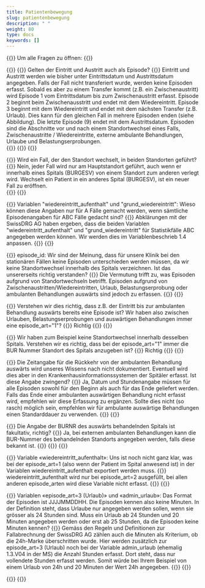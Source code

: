 ```yaml
---
title: Patientenbewegung 
slug: patientenbewegung
description: " "
weight: 80
type: docs
keywords: []
---
```


{{<faqBlock>}}
Um alle Fragen zu öffnen: {{<collapsibleGroupCommand groupId="patientenbewegung">}}

{{<numberedList>}}
{{<listItem>}}
Gelten der Eintritt und Austritt auch als Episode?
{{<collapsibleBlock groupId="patientenbewegung">}}
Eintritt und Austritt werden wie bisher unter Eintrittsdatum und Austrittsdatum angegeben. Falls der Fall nicht transferiert wurde, werden keine Episoden erfasst. Sobald es aber zu einem Transfer kommt (z.B. ein Zwischenaustritt) wird Episode 1 vom Eintrittsdatum bis zum Zwischenaustritt erfasst. Episode 2 beginnt beim Zwischenausstritt und endet mit dem Wiedereintritt. Episode 3 beginnt mit dem Wiedereintritt und endet mit dem nächsten Transfer (z.B. Urlaub). Dies kann für den gleichen Fall in mehrere Episoden enden (siehe Abbildung). Die letzte Episode (9) endet mit dem Austrittsdatum. Episoden sind die Abschnitte vor und nach einem Standortwechsel eines Falls, Zwischenaustritte / Wiedereintritte, externe ambulante Behandlungen, Urlaube und Belastungserprobungen.  
{{<insertImage image="Image3.jpg" class="edge max-w-90">}}
{{</collapsibleBlock>}}
{{</listItem>}}

{{<listItem>}}
Wird ein Fall, der den Standort wechselt, in beiden Standorten geführt?
{{<collapsibleBlock groupId="patientenbewegung">}}
Nein, jeder Fall wird nur am Hauptstandort geführt, auch wenn er innerhalb eines Spitals (BURGESV) von einem Standort zum anderen verlegt wird. Wechselt ein Patient in ein anderes Spital (BURGESV), ist ein neuer Fall zu eröffnen.  
{{</collapsibleBlock>}}
{{</listItem>}}

{{<listItem>}}
Variablen "wiedereintritt_aufenthalt" und "grund_wiedereintritt": Wieso können diese Angaben nur für A Fälle gemacht werden, wenn sämtliche Episodenangaben für ABC Fälle gedacht sind?
{{<collapsibleBlock groupId="patientenbewegung">}}
Abklärungen mit der SwissDRG AG haben ergeben, dass die beiden Variablen "wiedereintritt_aufenthalt" und "grund_wiedereintritt" für Statistikfälle ABC angegeben werden können. Wir werden dies im Variablenbeschrieb 1.4 anpassen.
{{</collapsibleBlock>}}
{{</listItem>}}

{{<listItem>}}
episode_id: Wir sind der Meinung, dass für unsere Klinik bei den stationären Fällen keine Episoden unterschieden werden müssen, da wir keine Standortwechsel innerhalb des Spitals verzeichnen. Ist das unsererseits richtig verstanden?
{{<collapsibleBlock groupId="patientenbewegung">}}
Die Vermutung trifft zu, was Episoden aufgrund von Standortwechseln betrifft. Episoden aufgrund von Zwischenaustritten/Wiedereintritten, Urlaub, Belastungserprobung oder ambulanten Behandlungen auswärts sind jedoch zu erfassen.
{{</collapsibleBlock>}}
{{</listItem>}}

{{<listItem>}}
Verstehen wir dies richtig, dass z.B. der Eintritt bis zur ambulanten Behandlung auswärts bereits eine Episode ist? Wir haben also zwischen Urlauben, Belastungserprobungen und auswärtigen Behandlungen immer eine episode_art="1"?
{{<collapsibleBlock groupId="patientenbewegung">}}
Richtig
{{</collapsibleBlock>}}
{{</listItem>}}

{{<listItem>}}
Wir haben zum Beispiel keine Standortwechsel innerhalb desselben Spitals. Verstehen wir es richtig, dass bei der episode_art="1" immer die BUR Nummer Standort des Spitals anzugeben ist?
{{<collapsibleBlock groupId="patientenbewegung">}}
Richtig
{{</collapsibleBlock>}}
{{</listItem>}}

{{<listItem>}}
Die Zeitangabe für die Rückkehr von der ambulanten Behandlung auswärts wird unseres Wissens nach nicht dokumentiert. Eventuell wird dies aber in den Krankenhausinformationssystemen der Spitäler erfasst. Ist diese Angabe zwingend?
{{<collapsibleBlock groupId="patientenbewegung">}}
Ja, Datum und Stundenangabe müssen für alle Episoden sowohl für den Beginn als auch für das Ende geliefert werden. Falls das Ende einer ambulanten auswärtigen Behandlung nicht erfasst wird, empfehlen wir diese Erfassung zu ergänzen. Sollte dies nicht (so rasch) möglich sein, empfehlen wir für ambulante auswärtige Behandlungen einen Standarddauer zu verwenden.
{{</collapsibleBlock>}}
{{</listItem>}}

{{<listItem>}}
Die Angabe der BURNR des auswärts behandelnden Spitals ist fakultativ, richtig?
{{<collapsibleBlock groupId="patientenbewegung">}}
Ja, bei externen ambulanten Behandlungen kann die BUR-Nummer des behandelnden  Standorts angegeben werden, falls diese bekannt ist.
{{<insertImage image="Image4.jpg" class="edge max-w-90">}}
{{</collapsibleBlock>}}
{{</listItem>}}

{{<listItem>}}
Variable «wiedereintritt_aufenthalt»: Uns ist noch nicht ganz klar, was bei der episode_art=1 (also wenn der Patient im Spital anwesend ist) in der Variablen wiedereintritt_aufenthalt exportiert werden muss.
{{<collapsibleBlock groupId="patientenbewegung">}}
wiedereintritt_aufenthalt wird nur bei episode_art=2 ausgefüllt, bei allen anderen episode_arten wird diese Variable nicht erfasst.
{{</collapsibleBlock>}}
{{</listItem>}}

{{<listItem>}}
Variablen «episode_art=3 (Urlaub)» und «admin_urlaub»: Das Format der Episoden ist JJJJMMDDHH. Die Episoden kennen also keine Minuten. In der Definition steht, dass Urlaube nur angegeben werden sollen, wenn sie grösser als 24 Stunden sind.
Muss ein Urlaub ab 24 Stunden und 20 Minuten angegeben werden oder erst ab 25 Stunden, da die Episoden keine Minuten kennen?
{{<collapsibleBlock groupId="patientenbewegung">}}
Gemäss den Regeln und Definitionen zur Fallabrechnung der SwissDRG AG zählen auch die Minuten als Kriterium, ob die 24h-Marke überschritten wurde. Hier werden zusätzlich zur episode_art=3 (Urlaub) noch bei der Variable admin_urlaub (ehemalig 1.3.V04 in der MS) die Anzahl Stunden erfasst. Dort steht, dass nur vollendete Stunden erfasst werden. Somit würde bei Ihrem Beispiel von einem Urlaub von 24h und 20 Minuten der Wert 24h angegeben.
{{</collapsibleBlock>}}
{{</listItem>}}

{{</numberedList>}}
{{</faqBlock>}}
